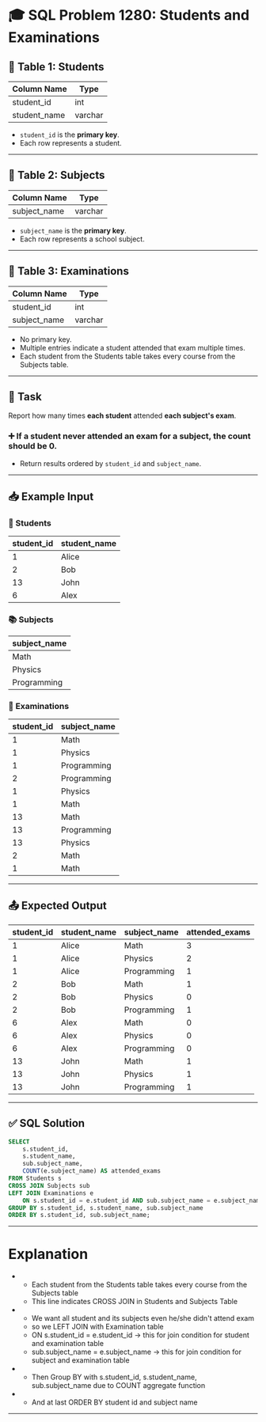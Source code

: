 # 🎓 SQL Problem 1280: Students and Examinations

## 📘 Table 1: Students

| Column Name  | Type    |
|--------------|---------|
| student_id   | int     |
| student_name | varchar |

- `student_id` is the **primary key**.
- Each row represents a student.

---

## 📘 Table 2: Subjects

| Column Name  | Type    |
|--------------|---------|
| subject_name | varchar |

- `subject_name` is the **primary key**.
- Each row represents a school subject.

---

## 📘 Table 3: Examinations

| Column Name  | Type    |
|--------------|---------|
| student_id   | int     |
| subject_name | varchar |

- No primary key.
- Multiple entries indicate a student attended that exam multiple times.
- Each student from the Students table takes every course from the Subjects table.

---

## 🎯 Task

Report how many times **each student** attended **each subject's exam**.

### ➕ If a student **never attended** an exam for a subject, the count should be **0**.

- Return results ordered by `student_id` and `subject_name`.

---

## 📥 Example Input

### 🧑 Students

| student_id | student_name |
|------------|--------------|
| 1          | Alice        |
| 2          | Bob          |
| 13         | John         |
| 6          | Alex         |

### 📚 Subjects

| subject_name |
|--------------|
| Math         |
| Physics      |
| Programming  |

### 📝 Examinations

| student_id | subject_name |
|------------|--------------|
| 1          | Math         |
| 1          | Physics      |
| 1          | Programming  |
| 2          | Programming  |
| 1          | Physics      |
| 1          | Math         |
| 13         | Math         |
| 13         | Programming  |
| 13         | Physics      |
| 2          | Math         |
| 1          | Math         |

---

## 📤 Expected Output

| student_id | student_name | subject_name | attended_exams |
|------------|--------------|--------------|----------------|
| 1          | Alice        | Math         | 3              |
| 1          | Alice        | Physics      | 2              |
| 1          | Alice        | Programming  | 1              |
| 2          | Bob          | Math         | 1              |
| 2          | Bob          | Physics      | 0              |
| 2          | Bob          | Programming  | 1              |
| 6          | Alex         | Math         | 0              |
| 6          | Alex         | Physics      | 0              |
| 6          | Alex         | Programming  | 0              |
| 13         | John         | Math         | 1              |
| 13         | John         | Physics      | 1              |
| 13         | John         | Programming  | 1              |

---

## ✅ SQL Solution

```sql
SELECT 
    s.student_id,
    s.student_name,
    sub.subject_name,
    COUNT(e.subject_name) AS attended_exams
FROM Students s
CROSS JOIN Subjects sub
LEFT JOIN Examinations e
    ON s.student_id = e.student_id AND sub.subject_name = e.subject_name
GROUP BY s.student_id, s.student_name, sub.subject_name
ORDER BY s.student_id, sub.subject_name;


```

---
# Explanation

- - Each student from the Students table takes every course from the Subjects table
  - This line indicates CROSS JOIN in Students and Subjects Table
- - We want all student and its subjects even he/she didn't attend exam
  - so we LEFT JOIN with Examination table
  -  ON s.student_id = e.student_id -> this for join condition for student and examination table
  -   sub.subject_name = e.subject_name -> this for join condition for subject and examination table
- - Then Group BY with s.student_id, s.student_name, sub.subject_name due to COUNT aggregate function
- - And at last ORDER BY student id and subject name


---
